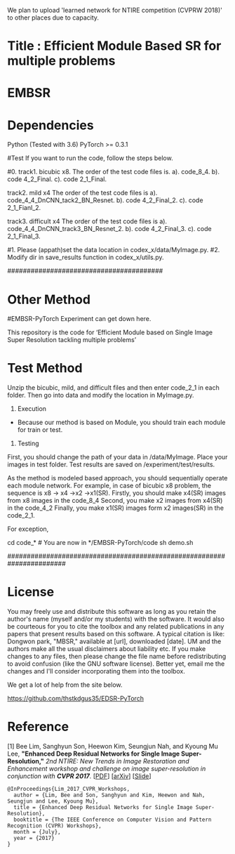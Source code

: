 We plan to upload 'learned network for NTIRE competition (CVPRW 2018)' to other places due to capacity.
# Title : Efficient Module Based SR for multiple problems 
# EMBSR
# Dependencies
Python (Tested with 3.6)
PyTorch >= 0.3.1

#Test
If you want to run the code, follow the steps below.

#0.
track1. bicubic x8.
The order of the test code files is.
a). code_8_4.
b). code 4_2_Final.
c). code 2_1_Final.

track2. mild x4
The order of the test code files is
a). code_4_4_DnCNN_tack2_BN_Resnet.
b). code 4_2_Final_2.
c). code 2_1_Fianl_2.

track3. difficult x4
The order of the test code files is
a). code_4_4_DnCNN_track3_BN_Resnet_2.
b). code 4_2_Final_3.
c). code 2_1_Final_3.

#1. Please (appath)set the data location in codex_x/data/MyImage.py.
#2. Modify dir in save_results function in codex_x/utils.py.

########################################
# Other Method 
#EMBSR-PyTorch
Experiment can get down here.


This repository is the code for ‘Efficient Module based on Single Image Super Resolution tackling multiple problems’
# Test Method
Unzip the bicubic, mild, and difficult files and then enter code_2_1 in each folder. Then go into data and modify the location in MyImage.py.

1. Execution
 - Because our method is based on Module, you should train each module for train or test.

1) Testing

First, you should change the path of your data in /data/MyImage. Place your images in test folder. Test results are saved on /experiment/test/results. 

As the method is modeled based approach, you should sequentially operate each module network.
For example, in case of bicubic x8 problem, the sequence is x8 -> x4 ->x2 ->x1(SR).
Firstly, you should make x4(SR) images from x8 images in the code_8_4
Second, you make x2 images from x4(SR) in the code_4_2
Finally, you make x1(SR) images form x2 images(SR) in the code_2_1.

For exception,

cd code_*       # You are now in */EMBSR-PyTorch/code
sh demo.sh


#######################################################################


# License
You may freely use and distribute this software as long as you retain the author's name (myself and/or my students) with the software.
It would also be courteous for you to cite the toolbox and any related publications in any papers that present results based on this software. A typical citation is like: Dongwon park, "MBSR," available at [url], downloaded [date].
UM and the authors make all the usual disclaimers about liability etc.
If you make changes to any files, then please change the file name before redistributing to avoid confusion (like the GNU software license). Better yet, email me the changes and I'll consider incorporating them into the toolbox.


We get a lot of help from the site below.

https://github.com/thstkdgus35/EDSR-PyTorch
# Reference
[1] Bee Lim, Sanghyun Son, Heewon Kim, Seungjun Nah, and Kyoung Mu Lee, **"Enhanced Deep Residual Networks for Single Image Super-Resolution,"** <i>2nd NTIRE: New Trends in Image Restoration and Enhancement workshop and challenge on image super-resolution in conjunction with **CVPR 2017**. </i> [[PDF](http://openaccess.thecvf.com/content_cvpr_2017_workshops/w12/papers/Lim_Enhanced_Deep_Residual_CVPR_2017_paper.pdf)] [[arXiv](https://arxiv.org/abs/1707.02921)] [[Slide](https://cv.snu.ac.kr/research/EDSR/Presentation_v3(release).pptx)]
```
@InProceedings{Lim_2017_CVPR_Workshops,
  author = {Lim, Bee and Son, Sanghyun and Kim, Heewon and Nah, Seungjun and Lee, Kyoung Mu},
  title = {Enhanced Deep Residual Networks for Single Image Super-Resolution},
  booktitle = {The IEEE Conference on Computer Vision and Pattern Recognition (CVPR) Workshops},
  month = {July},
  year = {2017}
}
